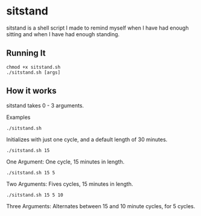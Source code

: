 # sitstand

sitstand is a shell script I made to remind myself when I have had enough
sitting and when I have had enough standing.

## Running It
```
chmod +x sitstand.sh
./sitstand.sh [args]
```

## How it works

sitstand takes 0 - 3 arguments. 

Examples

`./sitstand.sh`

Initializes with just one cycle, and a default length of 30
minutes.

`./sitstand.sh 15` 

One Argument: One cycle, 15 minutes in length.

`./sitstand.sh 15 5`

Two Arguments: Fives cycles, 15 minutes in length.

`./sitstand.sh 15 5 10`

Three Arguments: Alternates between 15 and 10 minute cycles, for 5 cycles.



